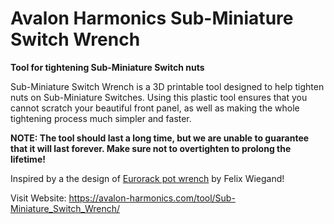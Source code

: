 # Avalon Harmonics Sub-Miniature Switch Wrench

**Tool for tightening Sub-Miniature Switch nuts**

Sub-Miniature Switch Wrench is a 3D printable tool designed to help tighten nuts on Sub-Miniature Switches. Using this plastic tool ensures that you cannot scratch your beautiful front panel, as well as making the whole tightening process much simpler and faster.

**NOTE: The tool should last a long time, but we are unable to guarantee that it will last forever. Make sure not to overtighten to prolong the lifetime!**

Inspired by a the design of [Eurorack pot wrench](https://makerworld.com/en/models/524871#profileId-498872) by Felix Wiegand!

Visit Website: https://avalon-harmonics.com/tool/Sub-Miniature_Switch_Wrench/